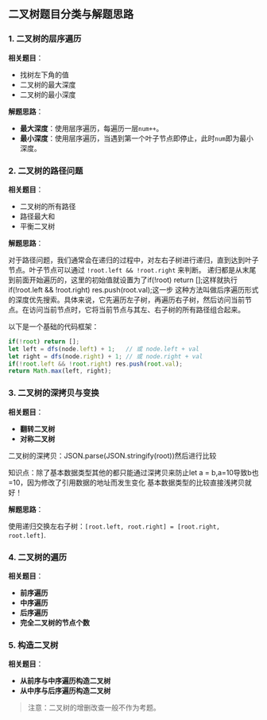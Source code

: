 ## 二叉树题目分类与解题思路

### 1. 二叉树的层序遍历

**相关题目**：
- 找树左下角的值
- 二叉树的最大深度
- 二叉树的最小深度

**解题思路**：
- **最大深度**：使用层序遍历，每遍历一层`num++`。
- **最小深度**：使用层序遍历，当遇到第一个叶子节点即停止，此时`num`即为最小深度。

### 2. 二叉树的路径问题

**相关题目**：
- 二叉树的所有路径
- 路径最大和
- 平衡二叉树

**解题思路**：

对于路径问题，我们通常会在递归的过程中，对左右子树进行递归，直到达到叶子节点。叶子节点可以通过 `!root.left && !root.right` 来判断。
递归都是从末尾到前面开始遍历的，这里的初始值就设置为了if(!root) return [];这样就执行if(!root.left && !root.right) res.push(root.val);这一步
这种方法叫做后序遍历形式的深度优先搜索。具体来说，它先遍历左子树，再遍历右子树，然后访问当前节点。在访问当前节点时，它将当前节点与其左、右子树的所有路径组合起来。

以下是一个基础的代码框架：

```javascript
if(!root) return [];
let left = dfs(node.left) + 1;   // 或 node.left + val
let right = dfs(node.right) + 1; // 或 node.right + val
if(!root.left && !root.right) res.push(root.val);
return Math.max(left, right);
```
### 3. 二叉树的深拷贝与变换

**相关题目**：

- **翻转二叉树**
- **对称二叉树**

二叉树的深拷贝：JSON.parse(JSON.stringify(root))然后进行比较

知识点：除了基本数据类型其他的都只能通过深拷贝来防止let a = b,a=10导致b也=10，因为修改了引用数据的地址而发生变化
基本数据类型的比较直接浅拷贝就好！

**解题思路**：

使用递归交换左右子树：`[root.left, root.right] = [root.right, root.left]`.

### 4. 二叉树的遍历

**相关题目**：

- **前序遍历**
- **中序遍历**
- **后序遍历**
- **完全二叉树的节点个数**

### 5. 构造二叉树

**相关题目**：

- **从前序与中序遍历构造二叉树**
- **从中序与后序遍历构造二叉树**

> 注意：二叉树的增删改查一般不作为考题。
